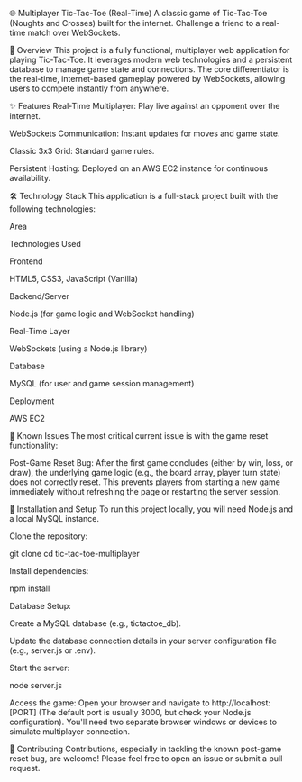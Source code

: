 🌐 Multiplayer Tic-Tac-Toe (Real-Time)
A classic game of Tic-Tac-Toe (Noughts and Crosses) built for the internet. Challenge a friend to a real-time match over WebSockets.

🎯 Overview
This project is a fully functional, multiplayer web application for playing Tic-Tac-Toe. It leverages modern web technologies and a persistent database to manage game state and connections. The core differentiator is the real-time, internet-based gameplay powered by WebSockets, allowing users to compete instantly from anywhere.

✨ Features
Real-Time Multiplayer: Play live against an opponent over the internet.

WebSockets Communication: Instant updates for moves and game state.

Classic 3x3 Grid: Standard game rules.

Persistent Hosting: Deployed on an AWS EC2 instance for continuous availability.

🛠️ Technology Stack
This application is a full-stack project built with the following technologies:

Area

Technologies Used

Frontend

HTML5, CSS3, JavaScript (Vanilla)

Backend/Server

Node.js (for game logic and WebSocket handling)

Real-Time Layer

WebSockets (using a Node.js library)

Database

MySQL (for user and game session management)

Deployment

AWS EC2

🐛 Known Issues
The most critical current issue is with the game reset functionality:

Post-Game Reset Bug: After the first game concludes (either by win, loss, or draw), the underlying game logic (e.g., the board array, player turn state) does not correctly reset. This prevents players from starting a new game immediately without refreshing the page or restarting the server session.

🚀 Installation and Setup
To run this project locally, you will need Node.js and a local MySQL instance.

Clone the repository:

git clone 
cd tic-tac-toe-multiplayer

Install dependencies:

npm install

Database Setup:

Create a MySQL database (e.g., tictactoe_db).

Update the database connection details in your server configuration file (e.g., server.js or .env).

Start the server:

node server.js

Access the game:
Open your browser and navigate to http://localhost:[PORT] (The default port is usually 3000, but check your Node.js configuration). You'll need two separate browser windows or devices to simulate multiplayer connection.

🤝 Contributing
Contributions, especially in tackling the known post-game reset bug, are welcome! Please feel free to open an issue or submit a pull request.
